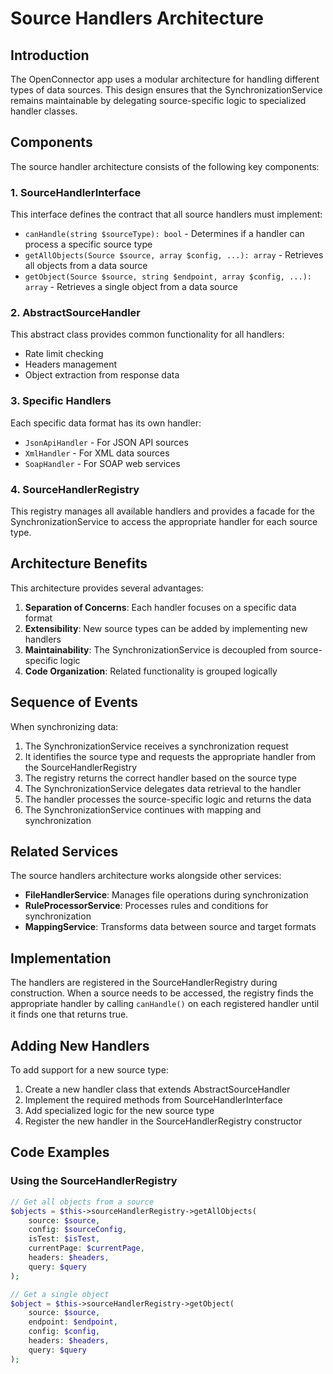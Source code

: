 # Source Handlers Architecture

## Introduction

The OpenConnector app uses a modular architecture for handling different types of data sources. This design ensures that the SynchronizationService remains maintainable by delegating source-specific logic to specialized handler classes.

## Components

The source handler architecture consists of the following key components:

### 1. SourceHandlerInterface

This interface defines the contract that all source handlers must implement:

- `canHandle(string $sourceType): bool` - Determines if a handler can process a specific source type
- `getAllObjects(Source $source, array $config, ...): array` - Retrieves all objects from a data source
- `getObject(Source $source, string $endpoint, array $config, ...): array` - Retrieves a single object from a data source

### 2. AbstractSourceHandler

This abstract class provides common functionality for all handlers:

- Rate limit checking
- Headers management
- Object extraction from response data

### 3. Specific Handlers

Each specific data format has its own handler:

- `JsonApiHandler` - For JSON API sources
- `XmlHandler` - For XML data sources
- `SoapHandler` - For SOAP web services

### 4. SourceHandlerRegistry

This registry manages all available handlers and provides a facade for the SynchronizationService to access the appropriate handler for each source type.

## Architecture Benefits

This architecture provides several advantages:

1. **Separation of Concerns**: Each handler focuses on a specific data format
2. **Extensibility**: New source types can be added by implementing new handlers
3. **Maintainability**: The SynchronizationService is decoupled from source-specific logic
4. **Code Organization**: Related functionality is grouped logically

## Sequence of Events

When synchronizing data:

1. The SynchronizationService receives a synchronization request
2. It identifies the source type and requests the appropriate handler from the SourceHandlerRegistry
3. The registry returns the correct handler based on the source type
4. The SynchronizationService delegates data retrieval to the handler
5. The handler processes the source-specific logic and returns the data
6. The SynchronizationService continues with mapping and synchronization

## Related Services

The source handlers architecture works alongside other services:

- **FileHandlerService**: Manages file operations during synchronization
- **RuleProcessorService**: Processes rules and conditions for synchronization
- **MappingService**: Transforms data between source and target formats

## Implementation

The handlers are registered in the SourceHandlerRegistry during construction. When a source needs to be accessed, the registry finds the appropriate handler by calling `canHandle()` on each registered handler until it finds one that returns true.

## Adding New Handlers

To add support for a new source type:

1. Create a new handler class that extends AbstractSourceHandler
2. Implement the required methods from SourceHandlerInterface
3. Add specialized logic for the new source type
4. Register the new handler in the SourceHandlerRegistry constructor

## Code Examples

### Using the SourceHandlerRegistry

```php
// Get all objects from a source
$objects = $this->sourceHandlerRegistry->getAllObjects(
    source: $source,
    config: $sourceConfig,
    isTest: $isTest,
    currentPage: $currentPage,
    headers: $headers,
    query: $query
);

// Get a single object
$object = $this->sourceHandlerRegistry->getObject(
    source: $source,
    endpoint: $endpoint,
    config: $config,
    headers: $headers,
    query: $query
);
``` 